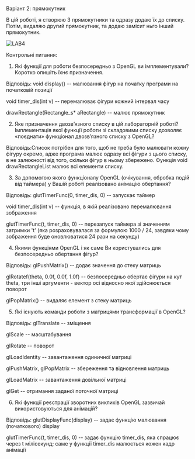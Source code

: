 Варіант 2: прямокутник

В цій роботі, я створюю 3 прямокутники та одразу додаю їх до списку. Потім, видаляю другий прямокутник, та додаю замісит ньго інший прямокутник.

![LAB4](https://github.com/sgubar/2023/assets/113849083/9a6c667e-eaa8-4931-851b-785ce01452e4)




Контрольні питання:
1. Які функції для роботи безпосередньо з OpenGL ви імплементували?
Коротко опишіть їхнє призначення.

Відповідь:
void display() -- малювання фігур на початку програми на початковій позиції

void timer_dis(int v) -- перемалюває фігури кожний інтервал часу

drawRectangle(Rectangle_s* aRectangle) -- малює прямокутник

2. Яке призначення двозв’язного списку в цій лабораторній роботі?
Імплементація якої функції роботи зі складовими списку дозволяє
«поєднати» функціонал двозв’язного списку з OpenGL?

Відповідь:Список потрібен для того, щоб не треба було малювати кожну фігуру окремо, адже програма малює одразу всі фігури з цього списку, в не залежності від того, скільки фігур в ньому збережено. 
Функція void drawRectangleList малює всі елементи списку.

3. За допомогою якого функціоналу OpenGL (очікування, обробка подій
від таймера) у Вашій роботі реалізовано анімацію обертання?

Відповідь:
glutTimerFunc(0, timer_dis, 0) -- запускає таймер

void timer_dis(int v) -- функція, в якій реалізовано перемалювання зображення

 glutTimerFunc(t, timer_dis, 0) -- перезапуск таймера зі значенням затримки 't' (яка розраховувалася за формулою 1000 / 24, завдяки чому зображення буде оновлюватися 24 рази на секунду)
 
4. Якими функціями OpenGL і як саме Ви користувались для
безпосередньо обертання фігур?

Відповідь:
glPushMatrix() -- додає значення до стеку матриць

glRotatef(theta, 0.0f, 0.0f, 1.0f) -- безпосередньо обертає фігури на кут theta, три інші аргументи - вектор осі відносно якої здійснюється поворот

glPopMatrix() -- видаляє елемент з стеку матриць

5. Які існують команди роботи з матрицями трансформації в OpenGL?

Відповідь:
glTranslate -- зміщення

glScale -- масштабування

glRotate -- поворот

glLoadIdentity -- завантаження одиничної матриці

glPushMatrix, glPopMatrix -- збереження та відновлення матриць

glLoadMatrix -- завантаження довільної матриці

glGet -- отримання заданої поточної матриці

6. Які функції реєстрації зворотних викликів OpenGL зазвичай
використовуються для анімацій?

Відповідь:
glutDisplayFunc(display) -- задає функцію малювання (початкового) display

glutTimerFunc(t, timer_dis, 0) -- задає функцію timer_dis, яка спрацює через t мілісекунд; саме у функції timer_dis малюється кожен кадр анімації
